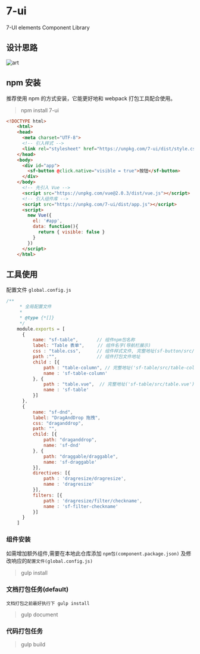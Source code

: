 # 7-ui

7-UI elements Component Library

## 设计思路

![art](https://camo.githubusercontent.com/01202b7ab1c54b68371bcf6f28c7bb51f8ab84e4/687474703a2f2f6e6f732e6e6574656173652e636f6d2f6b6e6f776c656467652f37353333353034382d306235342d343435342d396266312d656130643630383130363364)

## npm 安装

推荐使用 npm 的方式安装，它能更好地和 webpack 打包工具配合使用。

> npm install 7-ui

```html
<!DOCTYPE html>
    <html>
    <head>
      <meta charset="UTF-8">
      <!-- 引入样式 -->
      <link rel="stylesheet" href="https://unpkg.com/7-ui/dist/style.css">
    </head>
    <body>
      <div id="app">
        <sf-button @click.native="visible = true">按钮</sf-button>
      </div>
    </body>
      <!-- 先引入 Vue -->
      <script src="https://unpkg.com/vue@2.0.3/dist/vue.js"></script>
      <!-- 引入组件库 -->
      <script src="https://unpkg.com/7-ui/dist/app.js"></script>
      <script>
        new Vue({
          el: '#app',
          data: function(){
            return { visible: false }
          }
        })
      </script>
    </html>
```

## 工具使用

配置文件 `global.config.js`

```javascript
/**
     * 全局配置文件
     *
     * @type {*[]}
     */
    module.exports = [
      {
          name: "sf-table",       // 组件npm包名称
          label: "Table 表单",     // 组件名字(导航栏展示)
          css : "table.css",      // 组件样式文件, 完整地址(sf-button/src/button.css)
          path :"",               // 组件打包文件地址
          child : [{
              path : "table-column", // 完整地址('sf-table/src/table-column')
              name : 'sf-table-column'
          }, {
              path : "table.vue",  // 完整地址('sf-table/src/table.vue')
              name : 'sf-table'
          }]
      },
      {
          name: "sf-dnd",
          label: "DragAndDrop 拖拽",
          css: "draganddrop",
          path: "",
          child: [{
              path: "draganddrop",
              name: 'sf-dnd'
          }, {
              path: "draggable/draggable",
              name: 'sf-draggable'
          }],
          directives: [{
              path : 'dragresize/dragresize',
              name : 'dragresize'
          }],
          filters: [{
              path : 'dragresize/filter/checkname',
              name : 'sf-filter-checkname'
          }]
      }
    ]
```

### 组件安装

如需增加额外组件,需要在本地此仓库添加 `npm包(component.package.json)` 及修改响应的`配置文件(global.config.js)`

> gulp install

### 文档打包任务(default)

`文档打包之前最好执行下 gulp install`

> gulp document

### 代码打包任务

> gulp build
